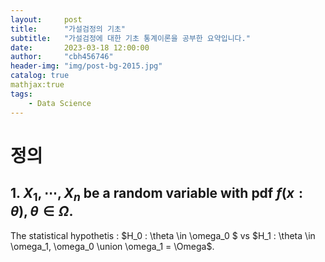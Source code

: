 ```yaml
---
layout:     post
title:      "가설검정의 기초"
subtitle:   "가설검정에 대한 기초 통계이론을 공부한 요약입니다."
date:       2023-03-18 12:00:00
author:     "cbh456746"
header-img: "img/post-bg-2015.jpg"
catalog: true
mathjax:true
tags:
    - Data Science
---
```


# 정의
## 1. $X_1, \cdots, X_n$ be a random variable with pdf $f(x:\theta), \theta \in \Omega$.
The statistical hypothetis : $H_0 : \theta \in \omega_0 $ vs $H_1 : \theta \in \omega_1, \omega_0 \union \omega_1 = \Omega$.
